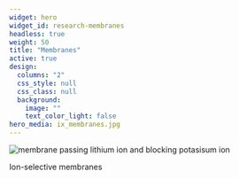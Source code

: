 ```yaml
---
widget: hero
widget_id: research-membranes
headless: true
weight: 50
title: "Membranes"
active: true
design:
  columns: "2"
  css_style: null
  css_class: null
  background:
    image: ""
    text_color_light: false
hero_media: ix_membranes.jpg
---
```

![membrane passing lithium ion and blocking potasisum ion](icon_membranes.png)

Ion-selective membranes 